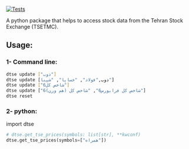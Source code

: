 [![Tests](https://github.com/s-diaco/tse-data/actions/workflows/python-app.yml/badge.svg)](https://github.com/s-diaco/tse-data/actions/workflows/python-app.yml)

A python package that helps to access stock data from the Tehran Stock Exchange (TSETMC).

## Usage:

### 1- Command line:

```bash
dtse update ["ذوب"]
dtse update [ذوب,"فولاد", "خساپا", "شپنا"]
dtse update ["شاخص کل6"]
dtse update ["شاخص کل فرابورس6", "شاخص کل (هم وزن)6"]
dtse reset
```

### 2- python:

import dtse

```python
# dtse.get_tse_prices(symbols: list[str], **kwconf)
dtse.get_tse_prices(symbols=["همراه"])
```
